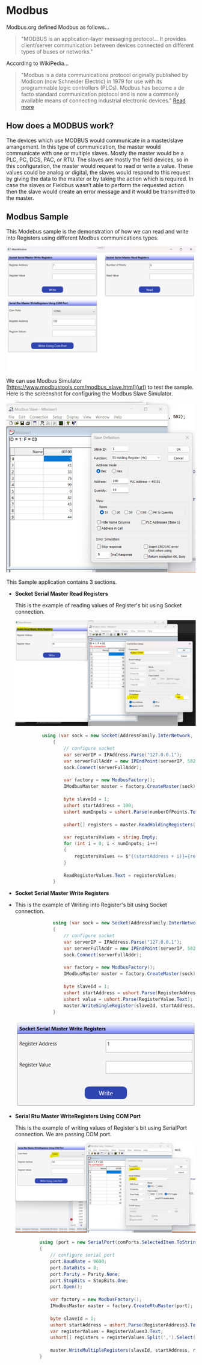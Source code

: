 # Modbus
Modbus.org defined Modbus as follows...
> "MODBUS is an application-layer messaging protocol… It provides client/server communication between devices connected on different types of buses or networks."

According to WikiPedia...
> "Modbus is a data communications protocol originally published by Modicon (now Schneider Electric) in 1979 for use with its programmable logic controllers (PLCs). Modbus has become a de facto standard communication protocol and is now a commonly available means of connecting industrial electronic devices." [Read more](https://en.wikipedia.org/wiki/Modbus)

## How does a MODBUS work?
The devices which use MODBUS would communicate in a master/slave arrangement. In this type of communication, the master would communicate with one or multiple slaves. Mostly the master would be a PLC, PC, DCS, PAC, or RTU. The slaves are mostly the field devices, so in this configuration, the master would request to read or write a value. These values could be analog or digital, the slaves would respond to this request by giving the data to the master or by taking the action which is required. In case the slaves or Fieldbus wasn’t able to perform the requested action then the slave would create an error message and it would be transmitted to the master.

## Modbus Sample
This Modebus sample is the demonstration of how we can read and write into Registers using different Modbus communications types. 

![ModBus Sample Application UI](ModbusWPF/Docs/Images/ModbusSampleUI.png)

We can use Modbus Simulator [https://www.modbustools.com/modbus_slave.html](url) to test the sample.
Here is the screenshot for configuring the  Modbus Slave Simulator.

 ![Screenshot](ModbusWPF/Docs/Images/SlaveConfiguration.png)
 
This Sample application contains 3 sections. 

- **Socket Serial Master Read Registers**
  
  This is the example of reading values of Register's bit using Socket connection.
  
  ![Screenshot](ModbusWPF/Docs/Images/ModbusTCPconnection.png)
  
  ```C#
            using (var sock = new Socket(AddressFamily.InterNetwork, SocketType.Stream, ProtocolType.Tcp))
                {
                    // configure socket
                    var serverIP = IPAddress.Parse("127.0.0.1");
                    var serverFullAddr = new IPEndPoint(serverIP, 502);
                    sock.Connect(serverFullAddr);

                    var factory = new ModbusFactory();
                    IModbusMaster master = factory.CreateMaster(sock);

                    byte slaveId = 1;
                    ushort startAddress = 100;
                    ushort numInputs = ushort.Parse(numberOfPoints.Text);

                    ushort[] registers = master.ReadHoldingRegisters(slaveId, startAddress, numInputs);

                    var registersValues = string.Empty;
                    for (int i = 0; i < numInputs; i++)
                    {
                        registersValues += $"{(startAddress + i)}={registers[i]},  ";
                    }

                    ReadRegisterValues.Text = registersValues;
                }
  ```

- **Socket Serial Master Write Registers**
- 
  This is the example of Writing into Register's bit using Socket connection.
  
  ```C#
                using (var sock = new Socket(AddressFamily.InterNetwork, SocketType.Stream, ProtocolType.Tcp))
                {
                    // configure socket
                    var serverIP = IPAddress.Parse("127.0.0.1");
                    var serverFullAddr = new IPEndPoint(serverIP, 502);
                    sock.Connect(serverFullAddr);

                    var factory = new ModbusFactory();
                    IModbusMaster master = factory.CreateMaster(sock);

                    byte slaveId = 1;
                    ushort startAddress = ushort.Parse(RegisterAddress.Text);
                    ushort value = ushort.Parse(RegisterValue.Text);
                    master.WriteSingleRegister(slaveId, startAddress, value);          
                }
  ```
 
  ![Screenshot](ModbusWPF/Docs/Images/SocketSerialMasterReadRegisters.png)
  

- **Serial Rtu Master WriteRegisters Using COM Port**
  
   This is the example of writing values of Register's bit using SerialPort connection. We are passing COM port.
  
   ![Screenshot](ModbusWPF/Docs/Images/ComportConnection.png)
  
   ```C#
            using (port = new SerialPort(comPorts.SelectedItem.ToString()))
            {
                // configure serial port
                port.BaudRate = 9600;
                port.DataBits = 8;
                port.Parity = Parity.None;
                port.StopBits = StopBits.One;
                port.Open();

                var factory = new ModbusFactory();
                IModbusMaster master = factory.CreateRtuMaster(port);

                byte slaveId = 1;
                ushort startAddress = ushort.Parse(RegisterAddress3.Text);
                var registerValues = RegisterValues3.Text;
                ushort[] registers = registerValues.Split(',').Select(ushort.Parse).ToArray();  

                master.WriteMultipleRegisters(slaveId, startAddress, registers);
            }
  ```
  

